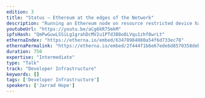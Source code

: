```yaml
---
edition: 3
title: "Status – Ethereum at the edges of the Network"
description: "Running an Ethereum node on resource restricted device has not been without it’s challenges, in this talk Jarrad describes some of the technical limitations faced, their solutions along with plans & proposals for making Ethereum accessible."
youtubeUrl: "https://youtu.be/aCg6kR75mkM"
ipfsHash: "QmPwGuwL5SiLg1grahDcMV2u1PTd3B8o8LVqu1zhf8wrLt"
ethernaIndex: "https://etherna.io/embed/63470984080a54f6d733ec78"
ethernaPermalink: "https://etherna.io/embed/2f444f1b6e67ede6d8570358deb2ad4ed175e53e29bfbbd8b10caed0e4dab759"
duration: 750
expertise: "Intermediate"
type: "Talk"
track: "Developer Infrastructure"
keywords: []
tags: ['Developer Infrastructure']
speakers: ['Jarrad Hope']
---
```

